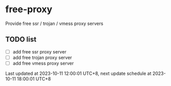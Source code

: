 
# free-proxy
Provide free ssr / trojan / vmess proxy servers


## TODO list
- [ ] add free ssr proxy server
- [ ] add free trojan proxy server
- [ ] add free vmess proxy server

Last updated at 2023-10-11 12:00:01 UTC+8, next update schedule at 2023-10-11 18:00:01 UTC+8


